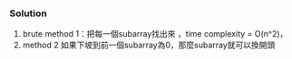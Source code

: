 
### Solution
1. brute method 1：把每一個subarray找出來  ，time complexity  = O(n^2)，
2. method 2 如果下坡到前一個subarray為0，那麼subarray就可以換開頭
